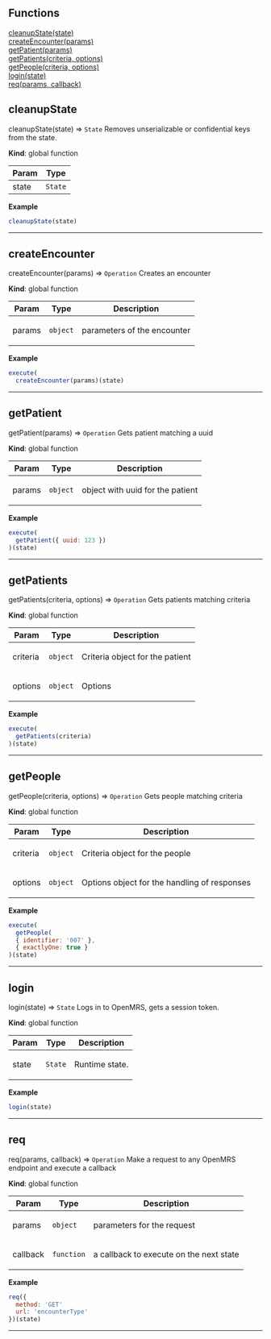 ## Functions

<dl>
<dt>
    <a href="#cleanupState">cleanupState(state)</a></dt>
<dt>
    <a href="#createEncounter">createEncounter(params)</a></dt>
<dt>
    <a href="#getPatient">getPatient(params)</a></dt>
<dt>
    <a href="#getPatients">getPatients(criteria, options)</a></dt>
<dt>
    <a href="#getPeople">getPeople(criteria, options)</a></dt>
<dt>
    <a href="#login">login(state)</a></dt>
<dt>
    <a href="#req">req(params, callback)</a></dt>
</dl>

## cleanupState

cleanupState(state) ⇒ <code>State</code>
Removes unserializable or confidential keys from the state.

**Kind**: global function  
<table>
  <thead>
    <tr>
      <th>Param</th><th>Type</th>
    </tr>
  </thead>
  <tbody>
<tr>
    <td>state</td><td><code>State</code></td>
    </tr>  </tbody>
</table>

**Example**  
```js
cleanupState(state)
```

* * *

## createEncounter

createEncounter(params) ⇒ <code>Operation</code>
Creates an encounter

**Kind**: global function  
<table>
  <thead>
    <tr>
      <th>Param</th><th>Type</th><th>Description</th>
    </tr>
  </thead>
  <tbody>
<tr>
    <td>params</td><td><code>object</code></td><td><p>parameters of the encounter</p>
</td>
    </tr>  </tbody>
</table>

**Example**  
```js
execute(
  createEncounter(params)(state)
```

* * *

## getPatient

getPatient(params) ⇒ <code>Operation</code>
Gets patient matching a uuid

**Kind**: global function  
<table>
  <thead>
    <tr>
      <th>Param</th><th>Type</th><th>Description</th>
    </tr>
  </thead>
  <tbody>
<tr>
    <td>params</td><td><code>object</code></td><td><p>object with uuid for the patient</p>
</td>
    </tr>  </tbody>
</table>

**Example**  
```js
execute(
  getPatient({ uuid: 123 })
)(state)
```

* * *

## getPatients

getPatients(criteria, options) ⇒ <code>Operation</code>
Gets patients matching criteria

**Kind**: global function  
<table>
  <thead>
    <tr>
      <th>Param</th><th>Type</th><th>Description</th>
    </tr>
  </thead>
  <tbody>
<tr>
    <td>criteria</td><td><code>object</code></td><td><p>Criteria object for the patient</p>
</td>
    </tr><tr>
    <td>options</td><td><code>object</code></td><td><p>Options</p>
</td>
    </tr>  </tbody>
</table>

**Example**  
```js
execute(
  getPatients(criteria)
)(state)
```

* * *

## getPeople

getPeople(criteria, options) ⇒ <code>Operation</code>
Gets people matching criteria

**Kind**: global function  
<table>
  <thead>
    <tr>
      <th>Param</th><th>Type</th><th>Description</th>
    </tr>
  </thead>
  <tbody>
<tr>
    <td>criteria</td><td><code>object</code></td><td><p>Criteria object for the people</p>
</td>
    </tr><tr>
    <td>options</td><td><code>object</code></td><td><p>Options object for the handling of responses</p>
</td>
    </tr>  </tbody>
</table>

**Example**  
```js
execute(
  getPeople(
  { identifier: '007' },
  { exactlyOne: true }
)(state)
```

* * *

## login

login(state) ⇒ <code>State</code>
Logs in to OpenMRS, gets a session token.

**Kind**: global function  
<table>
  <thead>
    <tr>
      <th>Param</th><th>Type</th><th>Description</th>
    </tr>
  </thead>
  <tbody>
<tr>
    <td>state</td><td><code>State</code></td><td><p>Runtime state.</p>
</td>
    </tr>  </tbody>
</table>

**Example**  
```js
login(state)
```

* * *

## req

req(params, callback) ⇒ <code>Operation</code>
Make a request to any OpenMRS endpoint and execute a callback

**Kind**: global function  
<table>
  <thead>
    <tr>
      <th>Param</th><th>Type</th><th>Description</th>
    </tr>
  </thead>
  <tbody>
<tr>
    <td>params</td><td><code>object</code></td><td><p>parameters for the request</p>
</td>
    </tr><tr>
    <td>callback</td><td><code>function</code></td><td><p>a callback to execute on the next state</p>
</td>
    </tr>  </tbody>
</table>

**Example**  
```js
req({
  method: 'GET'
  url: 'encounterType'
})(state)
```

* * *

